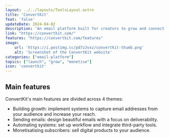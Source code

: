 ```yaml
---
layout: ../../layouts/ToolsLayout.astro
title: 'ConvertKit'
feat: 'false'
updateDate: 2024-04-02
description: 'An email platform built for creators to grow and connect with their audience, as well as run their whole email marketing strategy and earn money from digital products.'
link: "https://convertkit.com/"
features: "https://convertkit.com/features"
image:
    url: 'https://i.postimg.cc/pd7zJvxz/convertkit-thumb.png'
    alt: 'Screenshot of the ConvertKit website'
categories: ["email-platform"]
topics: ["launch", "grow", "monetise"]
icon: 'convertkit'
---
```



## Main features

ConvertKit's main features are divided across 4 themes:

- Building growth: implement systems to capture email addresses from your audience and increase your reach.
- Sending emails: design beautiful emails with a focus on deliverability.
- Automating systems: set up workflow and integrate third-party tools.
- Monetisatising subscribers: sell digital products to your audience.
